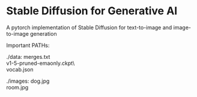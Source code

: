 # Stable Diffusion for Generative AI
A pytorch implementation of Stable Diffusion for text-to-image and image-to-image generation

Important PATHs:

./data: merges.txt\
        v1-5-pruned-emaonly.ckpt\        
        vocab.json

./images: dog.jpg\
          room.jpg
